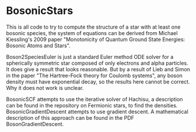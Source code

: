 # BosonicStars

This is all code to try to compute the structure of a star with at least one bosonic species, the system of equations can be derived from Michael Kiessling's 2009 paper 
"Monotonicity of Quantum Ground State Energies: Bosonic Atoms and Stars". 

Boson2SpeciesEuler is just a standard Euler method ODE solver for a spherically symmetric star composed of only electrons and alpha particles. It does give a result that looks reasonable. But by a result of Lieb and Simon in the paper "The Hartree-Fock theory for Coulomb systems", any boson density must have exponential decay, so the results here cannot be correct. Why it does not work is unclear. 

BosonicSCF attempts to use the iterative solver of Hachisu, a description can be found in the repository on Fermionic stars, to find the densities. BosonicGradientDescent attempts to use gradient descent. A mathematical description of this approach can be found in the PDF BosonGradientDescent. 

